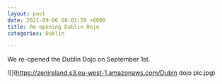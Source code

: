 ```yaml
---
layout: post
date: 2021-09-06 08:01:59 +0000
title: Re-opening Dublin Dojo
categories: Dublin

---
```

We re-opened the Dublin Dojo on September 1st.

![](https://zenireland.s3.eu-west-1.amazonaws.com/Dubin dojo pic.jpg)